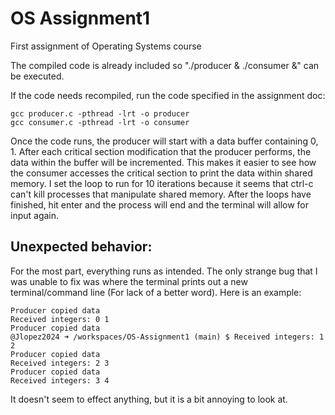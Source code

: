 # OS Assignment1
First assignment of Operating Systems course

The compiled code is already included so "./producer & ./consumer &" can be executed.

If the code needs recompiled, run the code specified in the assignment doc:

    gcc producer.c -pthread -lrt -o producer
    gcc consumer.c -pthread -lrt -o consumer

Once the code runs, the producer will start with a data buffer containing 0, 1. After each critical section modification that the producer performs, the data within the buffer will be incremented. This makes it easier to see how the consumer accesses the critical section to print the data within shared memory. I set the loop to run for 10 iterations because it seems that ctrl-c can't kill processes that manipulate shared memory. After the loops have finished, hit enter and the process will end and the terminal will allow for input again.

<h2>Unexpected behavior:</h2>

For the most part, everything runs as intended. The only strange bug that I was unable to fix was where the terminal prints out a new terminal/command line (For lack of a better word). Here is an example:

    Producer copied data
    Received integers: 0 1
    Producer copied data
    @Jlopez2024 ➜ /workspaces/OS-Assignment1 (main) $ Received integers: 1 2
    Producer copied data
    Received integers: 2 3
    Producer copied data
    Received integers: 3 4

It doesn't seem to effect anything, but it is a bit annoying to look at.

